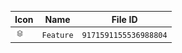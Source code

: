 | Icon | Name | File ID |
| ---  | ---  | ---     |
| ![](Feature.png) | `Feature` | `9171591155536988804` |
